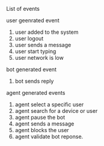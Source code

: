 List of events 

user geenrated event

1. user added to the system
2. user logout
3. user sends a message
4. user start typing
5. user network is low

bot generated event
1. bot sends reply

agent generated events
1. agent select a specific user
2. agent search for a device or user
3. agent pause the bot
4. agent sends a message
5. agent blocks the user
6. agent validate bot reponse.